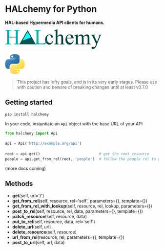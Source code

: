 # HALchemy for Python
**HAL-based Hypermedia API clients for humans.**

![](https://github.com/pointw-dev/HALchemy/blob/main/img/halchemy-full-word.png?raw=True)

![](https://github.com/pointw-dev/HALchemy/blob/main/img/python.png?raw=True)


> This project has lofty goals, and is in its very early stages.  Please use with caution and beware of breaking changes until at least v0.7.0



## Getting started

```bash
pip install halchemy
```

In your code, instantiate an `Api` object with the base URL of your API

```python
from halchemy import Api

api = Api('http://example.org/api')

root = api.get()                           # get the root resource
people = api.get_from_rel(root, 'people')  # follow the people rel to get the list of people
```

(more docs coming)

## Methods

* **get**(self, url='/')
* **get_from_rel**(self, resource, rel='self', parameters={}, template={})
* **get_from_rel_with_lookup**(self, resource, rel, lookup, parameters={})
* **post_to_rel**(self, resource, rel, data, parameters={}, template={})
* **patch_resource**(self, resource, data)
* **put_to_rel**(self, resource, data, rel='self')
* **delete_url**(self, url)
* **delete_resource**(self, resource)
* **url_from_rel**(resource, rel, parameters={}, template={})
* **post_to_url**(self, url, data)

